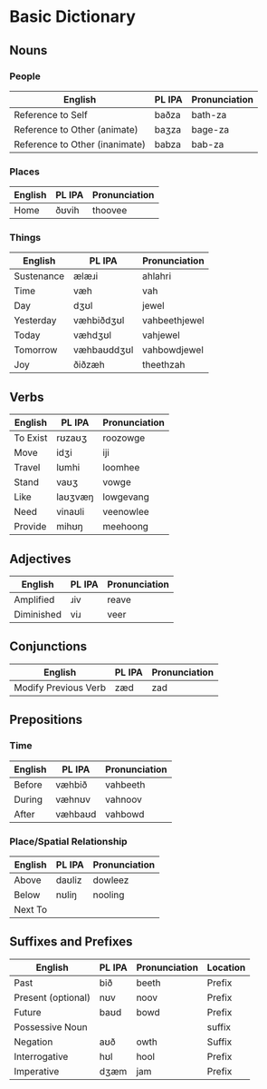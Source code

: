 # Basic Dictionary
## Nouns
### People
| English | PL IPA | Pronunciation |
| --- | --- | --- |
| Reference to Self | baðza | bath-za |
| Reference to Other (animate) | baʒza | bage-za |
| Reference to Other (inanimate) | babza | bab-za |

### Places
| English | PL IPA | Pronunciation |
| --- | --- | --- |
| Home | ðʊvih | thoovee |

### Things
| English | PL IPA | Pronunciation |
| --- | --- | --- |
| Sustenance | ælæɹi | ahlahri |
| Time | væh | vah |
| Day | dʒʊl  | jewel |
| Yesterday | væhbiðdʒʊl | vahbeethjewel |
| Today | væhdʒʊl | vahjewel |
| Tomorrow | væhbaʊddʒʊl | vahbowdjewel |
| Joy | ðiðzæh | theethzah |


## Verbs
| English | PL IPA | Pronunciation |
| --- | --- | --- |
| To Exist | rʊzaʊʒ | roozowge |
| Move | idʒi | iji |
| Travel | lʊmhi | loomhee |
| Stand | vaʊʒ | vowge |
| Like | laʊʒvæŋ | lowgevang |
| Need | vinaʊli | veenowlee |
| Provide | mihʊŋ | meehoong |


## Adjectives
| English | PL IPA | Pronunciation |
| --- | --- | --- |
| Amplified | ɹiv | reave |
| Diminished | viɹ | veer |


## Conjunctions
| English | PL IPA | Pronunciation |
| --- | --- | --- |
| Modify Previous Verb | zæd | zad |


## Prepositions
### Time
| English | PL IPA | Pronunciation |
| --- | --- | --- |
| Before | væhbið | vahbeeth |
| During | væhnʊv | vahnoov |
| After | væhbaʊd | vahbowd |
### Place/Spatial Relationship
| English | PL IPA | Pronunciation |
| --- | --- | --- |
| Above | daʊliz | dowleez |
| Below | nʊliŋ | nooling |
| Next To |  |  |


## Suffixes and Prefixes
| English | PL IPA | Pronunciation | Location |
| --- | --- | --- | --- |
| Past | bið | beeth | Prefix |
| Present (optional) | nʊv | noov | Prefix |
| Future | baʊd | bowd | Prefix |
| Possessive Noun | | | suffix |
| Negation | aʊð | owth | Suffix |
| Interrogative | hʊl | hool | Prefix |
| Imperative | dʒæm | jam | Prefix |
